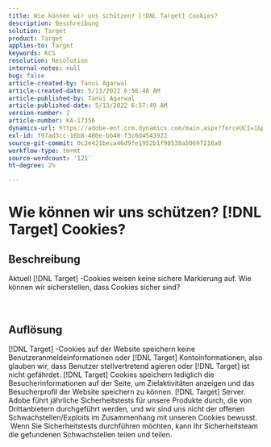 ```yaml
---
title: Wie können wir uns schützen? [!DNL Target] Cookies?
description: Beschreibung
solution: Target
product: Target
applies-to: Target
keywords: KCS
resolution: Resolution
internal-notes: null
bug: false
article-created-by: Tanvi Agarwal
article-created-date: 5/13/2022 6:56:48 AM
article-published-by: Tanvi Agarwal
article-published-date: 5/13/2022 6:57:49 AM
version-number: 2
article-number: KA-17356
dynamics-url: https://adobe-ent.crm.dynamics.com/main.aspx?forceUCI=1&pagetype=entityrecord&etn=knowledgearticle&id=c85e53db-89d2-ec11-a7b5-00224809c27a
exl-id: f97ad3cc-16b8-480e-bb48-f3c6d4543922
source-git-commit: 0c3e421beca46d9fe1952b1f98538a50697216a0
workflow-type: tm+mt
source-wordcount: '121'
ht-degree: 2%

---
```


# Wie können wir uns schützen? [!DNL Target] Cookies?

## Beschreibung

Aktuell [!DNL Target] -Cookies weisen keine sichere Markierung auf. Wie können wir sicherstellen, dass Cookies sicher sind?<br><br><br>

## Auflösung


[!DNL Target] -Cookies auf der Website speichern keine Benutzeranmeldeinformationen oder [!DNL Target] Kontoinformationen, also glauben wir, dass Benutzer stellvertretend agieren oder [!DNL Target] ist nicht gefährdet. [!DNL Target] Cookies speichern lediglich die Besucherinformationen auf der Seite, um Zielaktivitäten anzeigen und das Besucherprofil der Website speichern zu können. [!DNL Target] Server.
 
Adobe führt jährliche Sicherheitstests für unsere Produkte durch, die von Drittanbietern durchgeführt werden, und wir sind uns nicht der offenen Schwachstellen/Exploits im Zusammenhang mit unseren Cookies bewusst.  Wenn Sie Sicherheitstests durchführen möchten, kann Ihr Sicherheitsteam die gefundenen Schwachstellen teilen und teilen.
